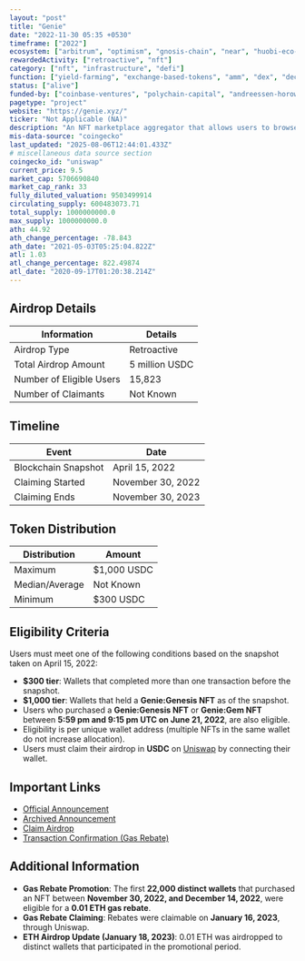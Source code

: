 ```yaml
---
layout: "post"
title: "Genie"
date: "2022-11-30 05:35 +0530"
timeframe: ["2022"]
ecosystem: ["arbitrum", "optimism", "gnosis-chain", "near", "huobi-eco-chain", "avalanche", "bnb", "unichain", "sora", "energi", "harmony", "ethereum", "polygon"]
rewardedActivity: ["retroactive", "nft"]
category: ["nft", "infrastructure", "defi"]
function: ["yield-farming", "exchange-based-tokens", "amm", "dex", "decentralized-finance", "blockchain"]
status: ["alive"]
funded-by: ["coinbase-ventures", "polychain-capital", "andreessen-horowitz-a16z", "blockchain-capital", "paradigm"]
pagetype: "project"
website: "https://genie.xyz/"
ticker: "Not Applicable (NA)"
description: "An NFT marketplace aggregator that allows users to browse, buy, sell, and trade across major NFT marketplaces, with gas savings of up to 40%. Acquired by Uniswap Labs in June 2022."
mis-data-source: "coingecko"
last_updated: "2025-08-06T12:44:01.433Z"
# miscellaneous data source section
coingecko_id: "uniswap"
current_price: 9.5
market_cap: 5706690840
market_cap_rank: 33
fully_diluted_valuation: 9503499914
circulating_supply: 600483073.71
total_supply: 1000000000.0
max_supply: 1000000000.0
ath: 44.92
ath_change_percentage: -78.843
ath_date: "2021-05-03T05:25:04.822Z"
atl: 1.03
atl_change_percentage: 822.49874
atl_date: "2020-09-17T01:20:38.214Z"
---
```


## Airdrop Details

| Information              | Details        |
| ------------------------ | -------------- |
| Airdrop Type             | Retroactive    |
| Total Airdrop Amount     | 5 million USDC |
| Number of Eligible Users | 15,823         |
| Number of Claimants      | Not Known      |

## Timeline

| Event               | Date              |
| ------------------- | ----------------- |
| Blockchain Snapshot | April 15, 2022    |
| Claiming Started    | November 30, 2022 |
| Claiming Ends       | November 30, 2023 |

## Token Distribution

| Distribution   | Amount      |
| -------------- | ----------- |
| Maximum        | $1,000 USDC |
| Median/Average | Not Known   |
| Minimum        | $300 USDC   |

## Eligibility Criteria

Users must meet one of the following conditions based on the snapshot taken on April 15, 2022:

- **$300 tier**: Wallets that completed more than one transaction before the snapshot.
- **$1,000 tier**: Wallets that held a **Genie:Genesis NFT** as of the snapshot.
- Users who purchased a **Genie:Genesis NFT** or **Genie:Gem NFT** between **5:59 pm and 9:15 pm UTC on June 21, 2022**, are also eligible.
- Eligibility is per unique wallet address (multiple NFTs in the same wallet do not increase allocation).
- Users must claim their airdrop in **USDC** on [Uniswap](https://app.uniswap.org) by connecting their wallet.

## Important Links

- [Official Announcement](https://blog.uniswap.org/uniswap-nft-aggregator-announcement)
- [Archived Announcement](https://web.archive.org/web/20230509145608/https://blog.uniswap.org/uniswap-nft-aggregator-announcement)
- [Claim Airdrop](https://app.uniswap.org)
- [Transaction Confirmation (Gas Rebate)](https://etherscan.io)

## Additional Information

- **Gas Rebate Promotion**: The first **22,000 distinct wallets** that purchased an NFT between **November 30, 2022, and December 14, 2022**, were eligible for a **0.01 ETH gas rebate**.
- **Gas Rebate Claiming**: Rebates were claimable on **January 16, 2023**, through Uniswap.
- **ETH Airdrop Update (January 18, 2023)**: 0.01 ETH was airdropped to distinct wallets that participated in the promotional period.